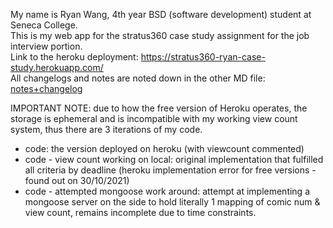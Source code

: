 My name is Ryan Wang, 4th year BSD (software development) student at Seneca College.  
This is my web app for the stratus360 case study assignment for the job interview portion.   
Link to the heroku deployment: https://stratus360-ryan-case-study.herokuapp.com/  
All changelogs and notes are noted down in the other MD file: [notes+changelog](https://github.com/auir9999/stratus360-case-study/blob/main/notes%2Bchangelog.md)
  
IMPORTANT NOTE: due to how the free version of Heroku operates, the storage is ephemeral and is incompatible with my working view count system, thus there are 3 iterations of my code.
 - code: the version deployed on heroku (with viewcount commented)
 - code - view count working on local: original implementation that fulfilled all criteria by deadline (heroku implementation error for free versions - found out on 30/10/2021)
 - code - attempted mongoose work around: attempt at implementing a mongoose server on the side to hold literally 1 mapping of comic num & view count, remains incomplete due to time constraints.
